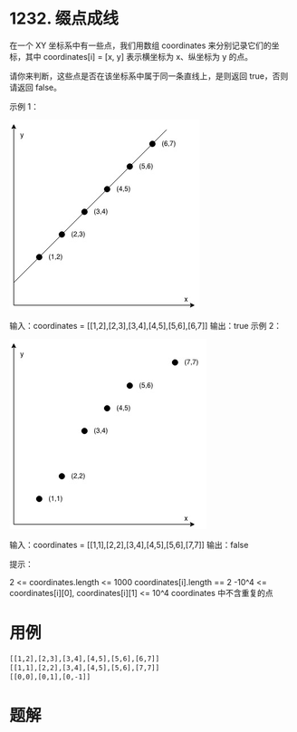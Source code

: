 # 1232. 缀点成线
在一个 XY 坐标系中有一些点，我们用数组 coordinates 来分别记录它们的坐标，其中 coordinates[i] = [x, y] 表示横坐标为 x、纵坐标为 y 的点。

请你来判断，这些点是否在该坐标系中属于同一条直线上，是则返回 true，否则请返回 false。

 

示例 1：

![](./q1232_1.jpg)

输入：coordinates = [[1,2],[2,3],[3,4],[4,5],[5,6],[6,7]]
输出：true
示例 2：

![](./q1232_2.jpg)


输入：coordinates = [[1,1],[2,2],[3,4],[4,5],[5,6],[7,7]]
输出：false
 

提示：

2 <= coordinates.length <= 1000
coordinates[i].length == 2
-10^4 <= coordinates[i][0], coordinates[i][1] <= 10^4
coordinates 中不含重复的点

# 用例
```
[[1,2],[2,3],[3,4],[4,5],[5,6],[6,7]]
[[1,1],[2,2],[3,4],[4,5],[5,6],[7,7]]
[[0,0],[0,1],[0,-1]]
```

# 题解

